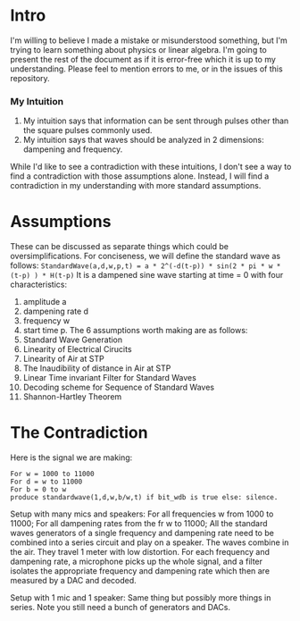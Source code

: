 # Intro
I'm willing to believe I made a mistake or misunderstood something, but I'm trying to learn something about physics or linear algebra.
I'm going to present the rest of the document as if it is error-free which it is up to my understanding. Please feel to mention errors to me, or in the issues of this repository.

### My Intuition
1. My intuition says that information can be sent through pulses other than the square pulses commonly used.
2. My intuition says that waves should be analyzed in 2 dimensions: dampening and frequency.

While I'd like to see a contradiction with these intuitions, I don't see a way to find a contradiction with those assumptions alone. Instead, I will find a contradiction in my understanding with more standard assumptions.
# Assumptions
These can be discussed as separate things which could be oversimplifications.
For conciseness, we will define the standard wave as follows:
 ``` StandardWave(a,d,w,p,t) = a * 2^(-d(t-p)) * sin(2 * pi * w * (t-p) ) * H(t-p) ```
 It is a dampened sine wave starting at time = 0 with four characteristics:
 1. amplitude a
 2. dampening rate d
 3. frequency w
 4. start time p.
The 6 assumptions worth making are as follows:
1. Standard Wave Generation
2. Linearity of Electrical Cirucits
3. Linearity of Air at STP
4. The Inaudibility of distance in Air at STP
5. Linear Time invariant Filter for Standard Waves
6. Decoding scheme for Sequence of Standard Waves
7. Shannon-Hartley Theorem

# The Contradiction
Here is the signal we are making:
```
For w = 1000 to 11000
For d = w to 11000
For b = 0 to w
produce standardwave(1,d,w,b/w,t) if bit_wdb is true else: silence.
```
Setup with many mics and speakers:
For all frequencies w from 1000 to 11000;
For all dampening rates from the fr w to 11000;
All the standard waves generators of a single frequency and dampening rate need to be combined into a series circuit and play on a speaker.
The waves combine in the air.
They travel 1 meter with low distortion.
For each frequency and dampening rate, a microphone picks up the whole signal, and a filter isolates the appropriate frequency and dampening rate which then are measured by a DAC and decoded.

Setup with 1 mic and 1 speaker:
Same thing but possibly more things in series.
Note you still need a bunch of generators and DACs.
